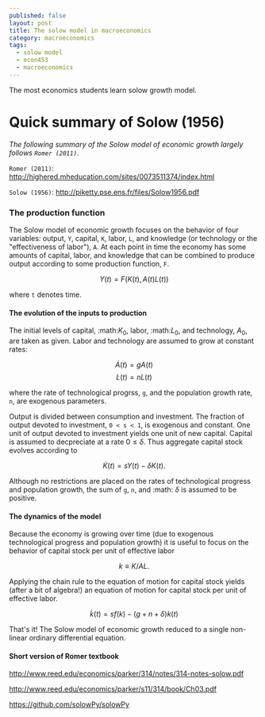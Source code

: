 ```yaml
---
published: false
layout: post
title: The solow model in macroeconomics
category: macroeconomics
tags:
  - solow model
  - econ453
  - macroeconomics
---
```



The most economics students learn solow growth model. 

<!-- more -->


Quick summary of Solow (1956)
=============================

_The following summary of the Solow model of economic growth largely follows `Romer (2011)`_.

`Romer (2011)`: http://highered.mheducation.com/sites/0073511374/index.html


`Solow (1956)`:  http://piketty.pse.ens.fr/files/Solow1956.pdf

### The production function


The Solow model of economic growth focuses on the behavior of four
variables: output, `Y`, capital, `K`, labor, `L`, and knowledge (or technology
or the "effectiveness of labor"), `A`. At each point in time the economy has
some amounts of capital, labor, and knowledge that can be combined to produce
output according to some production function, `F`.



$$Y(t) = F(K(t), A(t)L(t))$$

where `t` denotes time.

#### The evolution of the inputs to production

The initial levels of capital, :math:$K_0$, labor, :math:$L_0$, and technology,
$A_0$, are taken as given. Labor and technology are assumed to grow at
constant rates:


$$\dot{A}(t) = gA(t)$$
$$\dot{L}(t) = nL(t)$$

where the rate of technological progrss, `g`, and the population growth rate,
`n`, are exogenous parameters.

Output is divided between consumption and investment. The fraction of output
devoted to investment, `0 < s < 1`, is exogenous and constant. One unit
of output devoted to investment yields one unit of new capital. Capital is
assumed to decpreciate at a rate  $0\le \delta$. Thus aggregate capital
stock evolves according to



$$\dot{K}(t) = sY(t) - \delta K(t).$$

Although no restrictions are placed on the rates of technological progress and
population growth, the sum of `g`, `n`, and :math: $\delta$ is assumed to be
positive.

#### The dynamics of the model


Because the economy is growing over time (due to exogenous technological
progress and population growth) it is useful to focus on the behavior of
capital stock per unit of effective labor


    
$$k \equiv K/AL.$$

Applying the chain rule to the equation of motion for capital stock yields (after a
bit of algebra!) an equation of motion for capital stock per unit of effective
labor.


$$\dot{k}(t) = s f(k) - (g + n + \delta)k(t)$$

That's it! The Solow model of economic growth reduced to a single non-linear ordinary differential equation.


#### Short version of Romer textbook
http://www.reed.edu/economics/parker/314/notes/314-notes-solow.pdf

http://www.reed.edu/economics/parker/s11/314/book/Ch03.pdf




https://github.com/solowPy/solowPy


